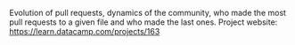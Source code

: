 Evolution of pull requests, dynamics of the community, who made the most pull requests to a given file and who made the last ones.
Project website: https://learn.datacamp.com/projects/163
